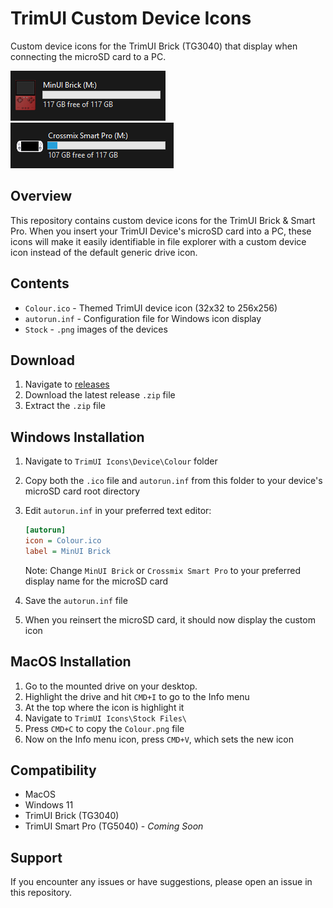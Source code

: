 
# TrimUI Custom Device Icons

Custom device icons for the TrimUI Brick (TG3040) that display when connecting the microSD card to a PC.

![TrimUI Brick Icon Preview](assets/example.png)
![TrimUI Smart Pro Icon Preview](assets/SmartPro.png)

## Overview

This repository contains custom device icons for the TrimUI Brick & Smart Pro. When you insert your TrimUI Device's microSD card into a PC, these icons will make it easily identifiable in file explorer with a custom device icon instead of the default generic drive icon.

## Contents

- `Colour.ico` - Themed TrimUI device icon (32x32 to 256x256)
- `autorun.inf` - Configuration file for Windows icon display
- `Stock` - `.png` images of the devices

## Download
1. Navigate to [releases](https://github.com/RidJuan/TrimUIIcons/releases)
2. Download the latest release `.zip` file
3. Extract the `.zip` file

## Windows Installation

1. Navigate to `TrimUI Icons\Device\Colour` folder
2. Copy both the `.ico` file and `autorun.inf` from this folder to your device's microSD card root directory
3. Edit `autorun.inf` in your preferred text editor:

   ```ini
   [autorun]
   icon = Colour.ico
   label = MinUI Brick
   ```
   Note: Change `MinUI Brick` or `Crossmix Smart Pro` to your preferred display name for the microSD card

4. Save the `autorun.inf` file
5. When you reinsert the microSD card, it should now display the custom icon

## MacOS Installation

1. Go to the mounted drive on your desktop.
2. Highlight the drive and hit `CMD+I` to go to the Info menu
3. At the top where the icon is highlight it 
4. Navigate to `TrimUI Icons\Stock Files\`
5. Press `CMD+C` to copy the `Colour.png` file
6. Now on the Info menu icon, press `CMD+V`, which sets the new icon

## Compatibility

- MacOS
- Windows 11
- TrimUI Brick (TG3040)
- TrimUI Smart Pro (TG5040) - *Coming Soon*

## Support

If you encounter any issues or have suggestions, please open an issue in this repository.
